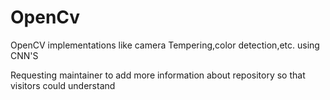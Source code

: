 # OpenCv
OpenCV implementations like camera Tempering,color detection,etc. using CNN'S

Requesting maintainer to add more information about repository so that visitors could understand
